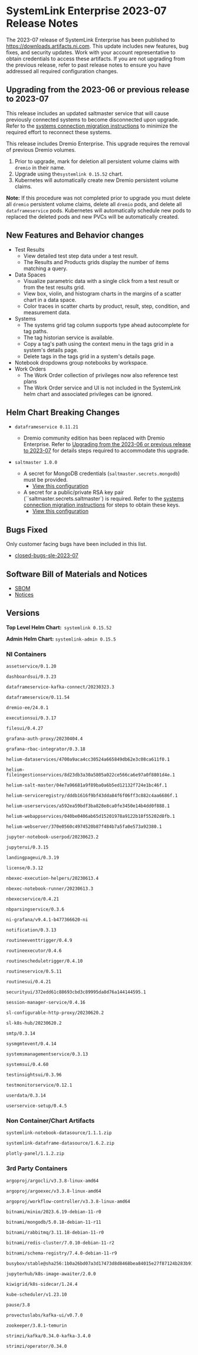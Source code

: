 # SystemLink Enterprise 2023-07 Release Notes

The 2023-07 release of SystemLink Enterprise has been published to
<https://downloads.artifacts.ni.com>. This update includes new features, bug
fixes, and security updates. Work with your account representative to obtain
credentials to access these artifacts. If you are not upgrading from the
previous release, refer to past release notes to ensure you have addressed all
required configuration changes.

## Upgrading from the 2023-06 or previous release to 2023-07

This release includes an updated saltmaster service that will cause previously
connected systems to become disconnected upon upgrade. Refer to the
[systems connection migration instructions](./SystemsConnectionMigration.md) to
minimize the required effort to reconnect these systems.

This release includes Dremio Enterprise. This upgrade requires the removal of
previous Dremio volumes.

1. Prior to upgrade, mark for deletion all persistent volume claims with
   `dremio` in their name.
2. Upgrade using the`systemlink 0.15.52` chart.
3. Kubernetes will automatically create new Dremio persistent volume claims.

**Note:** If this procedure was not completed prior to upgrade you must delete
all `dremio` persistent volume claims, delete all `dremio` pods, and delete all
`dataframeservice` pods. Kubernetes will automatically schedule new pods to
replaced the deleted pods and new PVCs will be automatically created.

## New Features and Behavior changes

- Test Results
  - View detailed test step data under a test result.
  - The Results and Products grids display the number of items matching a query.
- Data Spaces
  - Visualize parametric data with a single click from a test result or from the
    test results grid.
  - View box, violin, and histogram charts in the margins of a scatter chart in
    a data space.
  - Color traces in scatter charts by product, result, step, condition, and
    measurement data.
- Systems
  - The systems grid tag column supports type ahead autocomplete for tag paths.
  - The tag historian service is available.
  - Copy a tag's path using the context menu in the tags grid in a system's
    details page.
  - Delete tags in the tags grid in a system's details page.
- Notebook dropdowns group notebooks by workspace.
- Work Orders
  - The Work Order collection of privileges now also reference test plans
  - The Work Order service and UI is not included in the SystemLink helm chart
    and associated privileges can be ignored.

## Helm Chart Breaking Changes

- `dataframeservice 0.11.21`

  - Dremio community edition has been replaced with Dremio Enterprise. Refer to
    [Upgrading from the 2023-06 or previous release to 2023-07](#upgrading-from-the-2023-06-or-previous-release-to-2023-07)
    for details steps required to accommodate this upgrade.

- `saltmaster 1.0.0`
  - A secret for MongoDB credentials (`saltmaster.secrets.mongodb`) must be
    provided.
    - [View this configuration](https://github.com/ni/install-systemlink-enterprise/tree/2023-07/getting-started/templates/systemlink-secrets.yaml#L356)
  - A secret for a public/private RSA key pair
    (``saltmaster.secrets.saltmaster`) is required. Refer to the
    [systems connection migration instructions](./SystemsConnectionMigration.md)
    for steps to obtain these keys.
    - [View this configuration](https://github.com/ni/install-systemlink-enterprise/tree/2023-07/getting-started/templates/systemlink-secrets.yaml#L368)

## Bugs Fixed

Only customer facing bugs have been included in this list.

- [closed-bugs-sle-2023-07](https://github.com/ni/install-systemlink-enterprise/tree/2023-07/release-notes/2023-07/closed-bugs-sle-2023-07.xlsx)

## Software Bill of Materials and Notices

- [SBOM](https://github.com/ni/install-systemlink-enterprise/tree/2023-07/release-notes/2023-07/sbom)
- [Notices](https://github.com/ni/install-systemlink-enterprise/tree/2023-07/release-notes/2023-07/notices)

## Versions

**Top Level Helm Chart:** `systemlink 0.15.52`

**Admin Helm Chart:** `systemlink-admin 0.15.5`

### NI Containers

```text
assetservice/0.1.20

dashboardsui/0.3.23

dataframeservice-kafka-connect/20230323.3

dataframeservice/0.11.54

dremio-ee/24.0.1

executionsui/0.3.17

filesui/0.4.27

grafana-auth-proxy/20230404.4

grafana-rbac-integrator/0.3.18

helium-dataservices/4700a9aca4cc30524a665849db62e3c08ca611f0.1

helium-fileingestionservices/8d23db3a30a5805a022ce566ca6e97a0f8801d4e.1

helium-salt-master/04e7a96681a9f89ba0a6b5ed12132f724e1bc46f.1

helium-serviceregistry/dddb1616f9bf43dda84f6f06ff3c882c4aa6686f.1

helium-userservices/a592ea59bdf3ba828e8ca0fe3450e14b4dd0f888.1

helium-webappservices/040be0406ab65d15201978a9122b18f55202d8fb.1

helium-webserver/370e0560c4974520b87f484b7a5fa0e573a92380.1

jupyter-notebook-userpod/20230623.2

jupyterui/0.3.15

landingpageui/0.3.19

license/0.3.12

nbexec-execution-helpers/20230613.4

nbexec-notebook-runner/20230613.3

nbexecservice/0.4.21

nbparsingservice/0.3.6

ni-grafana/v9.4.1-b477366620-ni

notification/0.3.13

routineeventtrigger/0.4.9

routineexecutor/0.4.6

routinescheduletrigger/0.4.10

routineservice/0.5.11

routinesui/0.4.21

securityui/372edd61c88693cbd3c89995da8d76a144144595.1

session-manager-service/0.4.16

sl-configurable-http-proxy/20230620.2

sl-k8s-hub/20230620.2

smtp/0.3.14

sysmgmtevent/0.4.14

systemsmanagementservice/0.3.13

systemsui/0.4.60

testinsightsui/0.3.96

testmonitorservice/0.12.1

userdata/0.3.14

userservice-setup/0.4.5
```

### Non Container/Chart Artifacts

```text
systemlink-notebook-datasource/1.1.1.zip

systemlink-dataframe-datasource/1.6.2.zip

plotly-panel/1.1.2.zip
```

### 3rd Party Containers

```text
argoproj/argocli/v3.3.8-linux-amd64

argoproj/argoexec/v3.3.8-linux-amd64

argoproj/workflow-controller/v3.3.8-linux-amd64

bitnami/minio/2023.6.19-debian-11-r0

bitnami/mongodb/5.0.18-debian-11-r11

bitnami/rabbitmq/3.11.18-debian-11-r0

bitnami/redis-cluster/7.0.10-debian-11-r2

bitnami/schema-registry/7.4.0-debian-11-r9

busybox/stable@sha256:1b0a26bd07a3d17473d8d8468bea84015e27f87124b283b91d781bce13f61370

jupyterhub/k8s-image-awaiter/2.0.0

kiwigrid/k8s-sidecar/1.24.4

kube-scheduler/v1.23.10

pause/3.8

provectuslabs/kafka-ui/v0.7.0

zookeeper/3.8.1-temurin

strimzi/kafka/0.34.0-kafka-3.4.0

strimzi/operator/0.34.0
```
